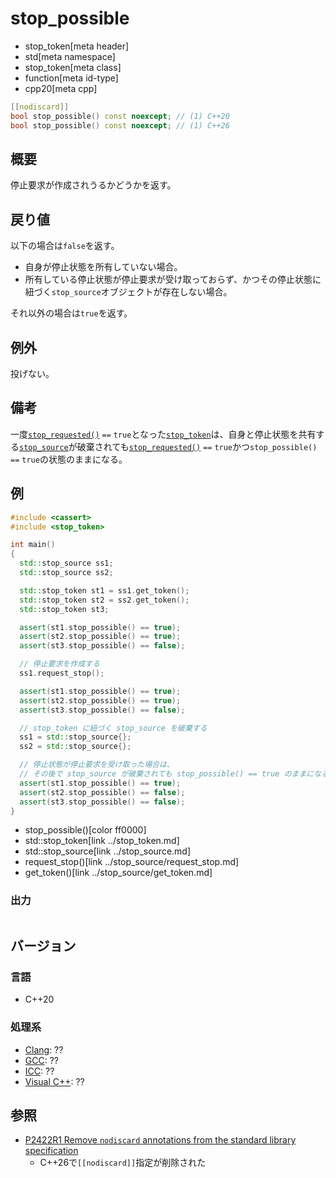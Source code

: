 # stop_possible
* stop_token[meta header]
* std[meta namespace]
* stop_token[meta class]
* function[meta id-type]
* cpp20[meta cpp]

```cpp
[[nodiscard]]
bool stop_possible() const noexcept; // (1) C++20
bool stop_possible() const noexcept; // (1) C++26
```

## 概要
停止要求が作成されうるかどうかを返す。

## 戻り値
以下の場合は`false`を返す。

- 自身が停止状態を所有していない場合。
- 所有している停止状態が停止要求が受け取っておらず、かつその停止状態に紐づく`stop_source`オブジェクトが存在しない場合。

それ以外の場合は`true`を返す。


## 例外
投げない。

## 備考
一度[`stop_requested()`](stop_requested.md) `==` `true`となった[`stop_token`](../stop_token.md)は、自身と停止状態を共有する[`stop_source`](../stop_source.md)が破棄されても[`stop_requested()`](stop_requested.md) `==` `true`かつ`stop_possible()` `==` `true`の状態のままになる。


## 例
```cpp example
#include <cassert>
#include <stop_token>

int main()
{
  std::stop_source ss1;
  std::stop_source ss2;

  std::stop_token st1 = ss1.get_token();
  std::stop_token st2 = ss2.get_token();
  std::stop_token st3;

  assert(st1.stop_possible() == true);
  assert(st2.stop_possible() == true);
  assert(st3.stop_possible() == false);

  // 停止要求を作成する
  ss1.request_stop();

  assert(st1.stop_possible() == true);
  assert(st2.stop_possible() == true);
  assert(st3.stop_possible() == false);

  // stop_token に紐づく stop_source を破棄する
  ss1 = std::stop_source{};
  ss2 = std::stop_source{};

  // 停止状態が停止要求を受け取った場合は、
  // その後で stop_source が破棄されても stop_possible() == true のままになる
  assert(st1.stop_possible() == true);
  assert(st2.stop_possible() == false);
  assert(st3.stop_possible() == false);
}
```
* stop_possible()[color ff0000]
* std::stop_token[link ../stop_token.md]
* std::stop_source[link ../stop_source.md]
* request_stop()[link ../stop_source/request_stop.md]
* get_token()[link ../stop_source/get_token.md]

### 出力
```
```

## バージョン
### 言語
- C++20

### 処理系
- [Clang](/implementation.md#clang): ??
- [GCC](/implementation.md#gcc): ??
- [ICC](/implementation.md#icc): ??
- [Visual C++](/implementation.md#visual_cpp): ??


## 参照
- [P2422R1 Remove `nodiscard` annotations from the standard library specification](https://open-std.org/jtc1/sc22/wg21/docs/papers/2024/p2422r1.html)
    - C++26で`[[nodiscard]]`指定が削除された
